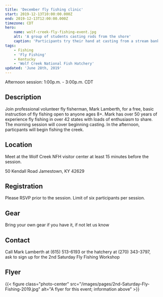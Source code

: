 ```yaml
---
title: 'December fly fishing clinic'
start: 2019-12-13T10:00:00.000Z
end: 2019-12-13T12:00:00.000Z
timezone: CDT
hero:
    name: wolf-creek-fly-fishing-event.jpg
    alt: 'A group of students casting rods from the shore'
    caption: 'Participants try their hand at casting from a stream bank.  Photo by USFWS.'
tags:
    - Fishing
    - 'Fly Fishing'
    - Kentucky
    - 'Wolf Creek National Fish Hatchery'
updated: 'June 28th, 2019'
---
```


Afternoon session: 1:00p.m. - 3:00p.m. CDT

## Description

Join professional volunteer fly fisherman, Mark Lamberth, for a free, basic instruction of fly fishing open to anyone ages 8+. Mark has over 50 years of experience fly fishing in over 42 states with loads of enthusiasm to share. The morning session will cover beginning casting. In the afternoon, particpants will begin fishing the creek.

## Location

Meet at the Wolf Creek NFH visitor center at least 15 minutes before the session.

50 Kendall Road Jamestown, KY 42629

## Registration

Please RSVP prior to the session. Limit of six participants per session.

## Gear

Bring your own gear if you have it, if not let us know

## Contact

Call Mark Lamberth at (615) 513-6193 or the hatchery at (270) 343-3797, ask to sign up for the 2nd Saturday Fly Fishing Workshop

## Flyer

{{< figure class="photo-center" src="/images/pages/2nd-Saturday-Fly-Fishing-2019.jpg" alt="A flyer for this event; information above" >}}
